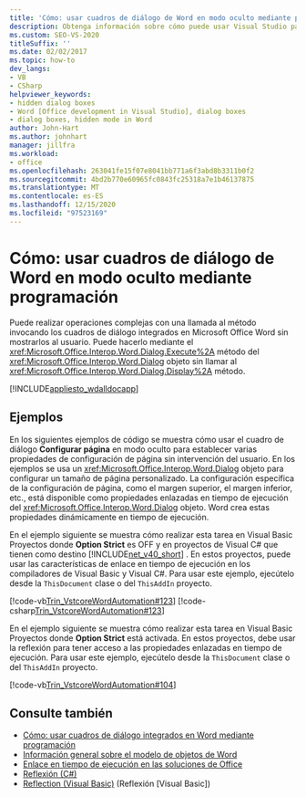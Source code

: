 ```yaml
---
title: 'Cómo: usar cuadros de diálogo de Word en modo oculto mediante programación'
description: Obtenga información sobre cómo puede usar Visual Studio para usar los cuadros de diálogo de Microsoft Word mediante programación en modo oculto.
ms.custom: SEO-VS-2020
titleSuffix: ''
ms.date: 02/02/2017
ms.topic: how-to
dev_langs:
- VB
- CSharp
helpviewer_keywords:
- hidden dialog boxes
- Word [Office development in Visual Studio], dialog boxes
- dialog boxes, hidden mode in Word
author: John-Hart
ms.author: johnhart
manager: jillfra
ms.workload:
- office
ms.openlocfilehash: 263041fe15f07e8041bb771a6f3abd8b3311b0f2
ms.sourcegitcommit: 4bd2b770e60965fc0843fc25318a7e1b46137875
ms.translationtype: MT
ms.contentlocale: es-ES
ms.lasthandoff: 12/15/2020
ms.locfileid: "97523169"
---
```

# <a name="how-to-programmatically-use-word-dialog-boxes-in-hidden-mode"></a>Cómo: usar cuadros de diálogo de Word en modo oculto mediante programación
  Puede realizar operaciones complejas con una llamada al método invocando los cuadros de diálogo integrados en Microsoft Office Word sin mostrarlos al usuario. Puede hacerlo mediante el <xref:Microsoft.Office.Interop.Word.Dialog.Execute%2A> método del <xref:Microsoft.Office.Interop.Word.Dialog> objeto sin llamar al <xref:Microsoft.Office.Interop.Word.Dialog.Display%2A> método.

 [!INCLUDE[appliesto_wdalldocapp](../vsto/includes/appliesto-wdalldocapp-md.md)]

## <a name="examples"></a>Ejemplos
 En los siguientes ejemplos de código se muestra cómo usar el cuadro de diálogo **Configurar página** en modo oculto para establecer varias propiedades de configuración de página sin intervención del usuario. En los ejemplos se usa un <xref:Microsoft.Office.Interop.Word.Dialog> objeto para configurar un tamaño de página personalizado. La configuración específica de la configuración de página, como el margen superior, el margen inferior, etc., está disponible como propiedades enlazadas en tiempo de ejecución del <xref:Microsoft.Office.Interop.Word.Dialog> objeto. Word crea estas propiedades dinámicamente en tiempo de ejecución.

 En el ejemplo siguiente se muestra cómo realizar esta tarea en Visual Basic Proyectos donde **Option Strict** es OFF y en proyectos de Visual C# que tienen como destino [!INCLUDE[net_v40_short](../sharepoint/includes/net-v40-short-md.md)] . En estos proyectos, puede usar las características de enlace en tiempo de ejecución en los compiladores de Visual Basic y Visual C#. Para usar este ejemplo, ejecútelo desde la `ThisDocument` clase o del `ThisAddIn` proyecto.

 [!code-vb[Trin_VstcoreWordAutomation#123](../vsto/codesnippet/VisualBasic/Trin_VstcoreWordAutomationVB/ThisDocument.vb#123)]
 [!code-csharp[Trin_VstcoreWordAutomation#123](../vsto/codesnippet/CSharp/Trin_VstcoreWordAutomationCS/ThisDocument.cs#123)]

 En el ejemplo siguiente se muestra cómo realizar esta tarea en Visual Basic Proyectos donde **Option Strict** está activada. En estos proyectos, debe usar la reflexión para tener acceso a las propiedades enlazadas en tiempo de ejecución. Para usar este ejemplo, ejecútelo desde la `ThisDocument` clase o del `ThisAddIn` proyecto.

 [!code-vb[Trin_VstcoreWordAutomation#104](../vsto/codesnippet/VisualBasic/Trin_VstcoreWordAutomationVB/ThisDocument.vb#104)]

## <a name="see-also"></a>Consulte también
- [Cómo: usar cuadros de diálogo integrados en Word mediante programación](../vsto/how-to-programmatically-use-built-in-dialog-boxes-in-word.md)
- [Información general sobre el modelo de objetos de Word](../vsto/word-object-model-overview.md)
- [Enlace en tiempo de ejecución en las soluciones de Office](../vsto/late-binding-in-office-solutions.md)
- [Reflexión (C#)](/dotnet/csharp/programming-guide/concepts/reflection)
- [Reflection (Visual Basic)](/dotnet/visual-basic/programming-guide/concepts/reflection) (Reflexión [Visual Basic])
